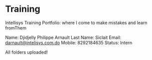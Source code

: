 # Training
Intellisys Training Portfolio: where I come to make mistakes and learn fromThem

Name: Djidjelly Philippe Arnault
Last Name: Siclait
Email: darnault@intelisys.com.do
Mobile: 8292184635
Status: Intern

All folders uploaded!
